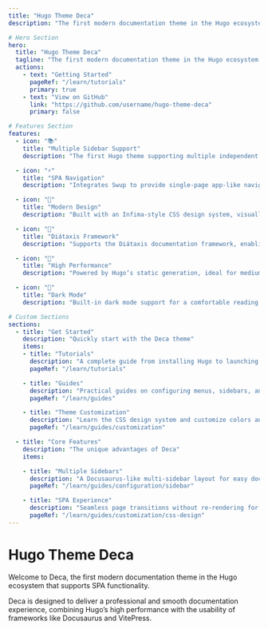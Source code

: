 ```yaml
---
title: "Hugo Theme Deca"
description: "The first modern documentation theme in the Hugo ecosystem supporting SPA functionality."

# Hero Section
hero:
  title: "Hugo Theme Deca"
  tagline: "The first modern documentation theme in the Hugo ecosystem supporting SPA functionality, offering a reading experience close to Docusaurus."
  actions:
    - text: "Getting Started"
      pageRef: "/learn/tutorials"
      primary: true
    - text: "View on GitHub"
      link: "https://github.com/username/hugo-theme-deca"
      primary: false

# Features Section
features:
  - icon: "📚"
    title: "Multiple Sidebar Support"
    description: "The first Hugo theme supporting multiple independent sidebars, making large documentation structures clearer."

  - icon: "⚡"
    title: "SPA Navigation"
    description: "Integrates Swup to provide single-page app-like navigation with seamless page transitions."

  - icon: "🎨"
    title: "Modern Design"
    description: "Built with an Infima-style CSS design system, visually appealing and easy to customize."

  - icon: "📖"
    title: "Diátaxis Framework"
    description: "Supports the Diátaxis documentation framework, enabling structured content design."

  - icon: "🚀"
    title: "High Performance"
    description: "Powered by Hugo’s static generation, ideal for medium to large documentation systems."

  - icon: "🌙"
    title: "Dark Mode"
    description: "Built-in dark mode support for a comfortable reading experience."

# Custom Sections
sections:
  - title: "Get Started"
    description: "Quickly start with the Deca theme"
    items:
    - title: "Tutorials"
      description: "A complete guide from installing Hugo to launching the Deca theme."
      pageRef: "/learn/tutorials"

    - title: "Guides"
      description: "Practical guides on configuring menus, sidebars, and customizing the theme."
      pageRef: "/learn/guides"

    - title: "Theme Customization"
      description: "Learn the CSS design system and customize colors and code highlighting."
      pageRef: "/learn/guides/customization"

  - title: "Core Features"
    description: "The unique advantages of Deca"
    items:

    - title: "Multiple Sidebars"
      description: "A Docusaurus-like multi-sidebar layout for easy document organization."
      pageRef: "/learn/guides/configuration/sidebar"

    - title: "SPA Experience"
      description: "Seamless page transitions without re-rendering for smooth navigation."
      pageRef: "/learn/guides/customization/css-design"
---
```


# Hugo Theme Deca

Welcome to Deca, the first modern documentation theme in the Hugo ecosystem that supports SPA functionality.

Deca is designed to deliver a professional and smooth documentation experience, combining Hugo’s high performance with the usability of frameworks like Docusaurus and VitePress.
